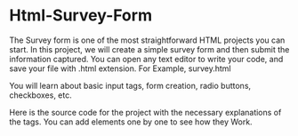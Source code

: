 # Html-Survey-Form

The Survey form is one of the most straightforward HTML projects you can start. In this project, we will create a simple survey form and then submit the information captured. You can open any text editor to write your code, and save your file with .html extension. For Example, survey.html

You will learn about basic input tags, form creation, radio buttons, checkboxes, etc.

Here is the source code for the project with the necessary explanations of the tags. You can add elements one by one to see how they Work. 

